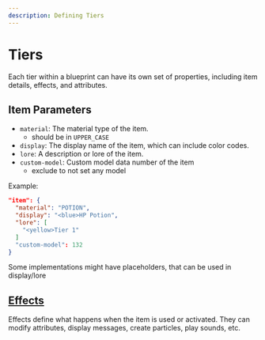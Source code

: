 ```yaml
---
description: Defining Tiers
---
```


# Tiers

Each tier within a blueprint can have its own set of properties, including item details, effects, and attributes.

## Item Parameters

* `material`: The material type of the item.
  * should be in `UPPER_CASE`
* `display`: The display name of the item, which can include color codes.
* `lore`: A description or lore of the item.
* `custom-model`: Custom model data number of the item
  * exclude to not set any model

Example:

```json
"item": {
  "material": "POTION",
  "display": "<blue>HP Potion",
  "lore": [
    "<yellow>Tier 1"
  ]
  "custom-model": 132
}
```

Some implementations might have placeholders, that can be used in display/lore

## [Effects](effects/)

Effects define what happens when the item is used or activated. They can modify attributes, display messages, create particles, play sounds, etc.

